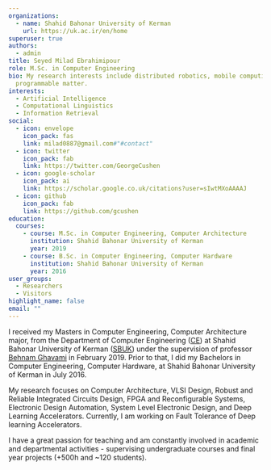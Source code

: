 ```yaml
---
organizations:
  - name: Shahid Bahonar University of Kerman
    url: https://uk.ac.ir/en/home
superuser: true
authors:
  - admin
title: Seyed Milad Ebrahimipour
role: M.Sc. in Computer Engineering
bio: My research interests include distributed robotics, mobile computing and
  programmable matter.
interests:
  - Artificial Intelligence
  - Computational Linguistics
  - Information Retrieval
social:
  - icon: envelope
    icon_pack: fas
    link: milad0887@gmail.com#"#contact"
  - icon: twitter
    icon_pack: fab
    link: https://twitter.com/GeorgeCushen
  - icon: google-scholar
    icon_pack: ai
    link: https://scholar.google.co.uk/citations?user=sIwtMXoAAAAJ
  - icon: github
    icon_pack: fab
    link: https://github.com/gcushen
education:
  courses:
    - course: M.Sc. in Computer Engineering, Computer Architecture
      institution: Shahid Bahonar University of Kerman
      year: 2019
    - course: B.Sc. in Computer Engineering, Computer Hardware
      institution: Shahid Bahonar University of Kerman
      year: 2016
user_groups:
  - Researchers
  - Visitors
highlight_name: false
email: ""
---
```

I received my Masters in Computer Engineering, Computer Architecture major, from the Department of Computer Engineering ([CE](https://ce.uk.ac.ir/en/home)) at Shahid Bahonar University of Kerman ([SBUK](https://uk.ac.ir/en/home)) under the supervision of professor [Behnam Ghavami](https://scholar.google.com/citations?user=a0vk8BkAAAAJ&hl=en) in February 2019. Prior to that, I did my Bachelors in Computer Engineering, Computer Hardware, at Shahid Bahonar University of Kerman in July 2016. 

My research focuses on Computer Architecture, VLSI Design, Robust and Reliable Integrated Circuits Design, FPGA and Reconfigurable Systems, Electronic Design Automation, System Level Electronic Design, and Deep Learning Accelerators. Currently, I am working on Fault Tolerance of Deep learning Accelerators.

I have a great passion for teaching and am constantly involved in academic and departmental activities - supervising undergraduate courses and final year projects (+500h and ~120 students).